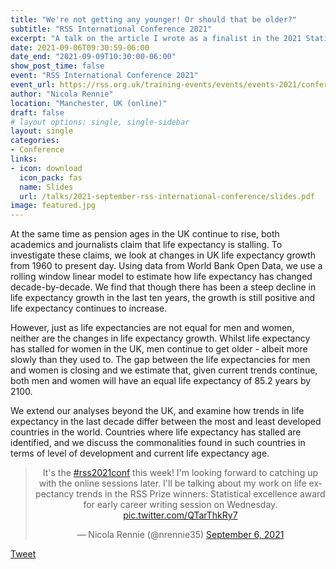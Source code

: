 ```yaml
---
title: "We're not getting any younger! Or should that be older?"
subtitle: "RSS International Conference 2021"
excerpt: "A talk on the article I wrote as a finalist in the 2021 Statistical Excellence Award for Early-Career Writing by Significance and the RSS Young Statisticians Section."
date: 2021-09-06T09:30:59-06:00
date_end: "2021-09-09T10:30:00-06:00"
show_post_time: false
event: "RSS International Conference 2021"
event_url: https://rss.org.uk/training-events/events/events-2021/conferences/rss-2021-international-conference/
author: "Nicola Rennie"
location: "Manchester, UK (online)"
draft: false
# layout options: single, single-sidebar
layout: single
categories:
- Conference
links:
- icon: download
  icon_pack: fas
  name: Slides
  url: /talks/2021-september-rss-international-conference/slides.pdf
image: featured.jpg
---
```


At the same time as pension ages in the UK continue to rise, both academics and journalists claim that life expectancy is stalling. To investigate these claims, we look at changes in UK life expectancy growth from 1960 to present day. Using data from World Bank Open Data, we use a rolling window linear model to estimate how life expectancy has changed decade-by-decade. We find that though there has been a steep decline in life expectancy growth in the last ten years, the growth is still positive and life expectancy continues to increase.

However, just as life expectancies are not equal for men and women, neither are the changes in life expectancy growth. Whilst life expectancy has stalled for women in the UK, men continue to get older - albeit more slowly than they used to. The gap between the life expectancies for men and women is closing and we estimate that, given current trends continue, both men and women will have an equal life expectancy of 85.2 years by 2100.

We extend our analyses beyond the UK, and examine how trends in life expectancy in the last decade differ between the most and least developed countries in the world. Countries where life expectancy has stalled are identified, and we discuss the commonalities found in such countries in terms of level of development and current life expectancy age. 

<blockquote class="twitter-tweet" align="center"><p lang="en" dir="ltr">It&#39;s the <a href="https://twitter.com/hashtag/rss2021conf?src=hash&amp;ref_src=twsrc%5Etfw">#rss2021conf</a> this week! I&#39;m looking forward to catching up with the online sessions later. I&#39;ll be talking about my work on life expectancy trends in the RSS Prize winners: Statistical excellence award for early career writing session on Wednesday. <a href="https://t.co/QTarThkRy7">pic.twitter.com/QTarThkRy7</a></p>&mdash; Nicola Rennie (@nrennie35) <a href="https://twitter.com/nrennie35/status/1434867512710152198?ref_src=twsrc%5Etfw">September 6, 2021</a></blockquote> <script async src="https://platform.twitter.com/widgets.js" charset="utf-8"></script>

<a class="twitter-share-button"
  href="https://twitter.com/intent/tweet"
  data-size="large">
Tweet</a>

